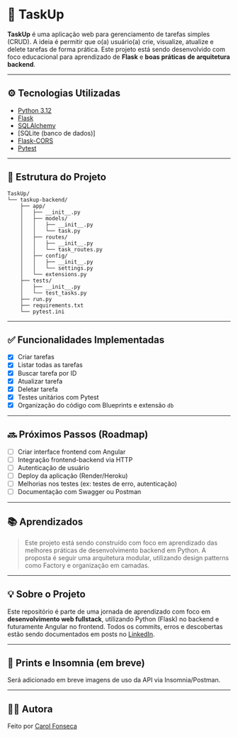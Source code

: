 # 📝 TaskUp

**TaskUp** é uma aplicação web para gerenciamento de tarefas simples (CRUD). A ideia é permitir que o(a) usuário(a) crie, visualize, atualize e delete tarefas de forma prática. Este projeto está sendo desenvolvido com foco educacional para aprendizado de **Flask** e **boas práticas de arquitetura backend**.

---

## ⚙️ Tecnologias Utilizadas

* [Python 3.12](https://www.python.org/)
* [Flask](https://flask.palletsprojects.com/)
* [SQLAlchemy](https://www.sqlalchemy.org/)
* [SQLite (banco de dados)]
* [Flask-CORS](https://flask-cors.readthedocs.io/)
* [Pytest](https://docs.pytest.org/)

---

## 📂 Estrutura do Projeto

```
TaskUp/
└── taskup-backend/
    ├── app/
    │   ├── __init__.py
    │   ├── models/
    │   │   ├── __init__.py
    │   │   └── task.py
    │   ├── routes/
    │   │   ├── __init__.py
    │   │   └── task_routes.py
    │   ├── config/
    │   │   ├── __init__.py
    │   │   └── settings.py
    │   └── extensions.py
    ├── tests/
    │   ├── __init__.py
    │   └── test_tasks.py
    ├── run.py
    ├── requirements.txt
    └── pytest.ini

```

---


## ✅ Funcionalidades Implementadas

* [x] Criar tarefas
* [x] Listar todas as tarefas
* [x] Buscar tarefa por ID
* [x] Atualizar tarefa
* [x] Deletar tarefa
* [x] Testes unitários com Pytest
* [x] Organização do código com Blueprints e extensão `db`

---

## 🔜 Próximos Passos (Roadmap)

* [ ] Criar interface frontend com Angular
* [ ] Integração frontend-backend via HTTP
* [ ] Autenticação de usuário
* [ ] Deploy da aplicação (Render/Heroku)
* [ ] Melhorias nos testes (ex: testes de erro, autenticação)
* [ ] Documentação com Swagger ou Postman

---

## 📚 Aprendizados

> Este projeto está sendo construído com foco em aprendizado das melhores práticas de desenvolvimento backend em Python. A proposta é seguir uma arquitetura modular, utilizando design patterns como Factory e organização em camadas.

---

## 💡 Sobre o Projeto

Este repositório é parte de uma jornada de aprendizado com foco em **desenvolvimento web fullstack**, utilizando Python (Flask) no backend e futuramente Angular no frontend. Todos os commits, erros e descobertas estão sendo documentados em posts no [LinkedIn](https://linkedin.com/in/carolinefons).

---

## 📸 Prints e Insomnia (em breve)

Será adicionado em breve imagens de uso da API via Insomnia/Postman.

---

## 🧑‍💻 Autora

Feito por [Carol Fonseca](https://github.com/carolfons)
